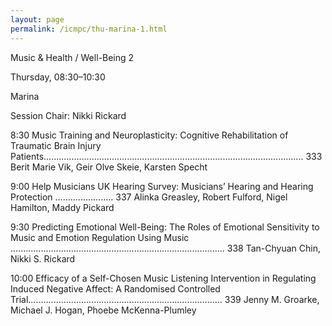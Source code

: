 ```yaml
---
layout: page
permalink: /icmpc/thu-marina-1.html
---
```

Music & Health / Well-Being 2

Thursday, 08:30–10:30

Marina

Session Chair: Nikki Rickard

8:30 Music Training and Neuroplasticity: Cognitive Rehabilitation of Traumatic Brain Injury Patients....................................................................................................... 333
Berit Marie Vik, Geir Olve Skeie, Karsten Specht

9:00 Help Musicians UK Hearing Survey: Musicians’ Hearing and Hearing Protection ....................... 337
Alinka Greasley, Robert Fulford, Nigel Hamilton, Maddy Pickard

9:30 Predicting Emotional Well-Being: The Roles of Emotional Sensitivity to Music and Emotion
Regulation Using Music ..................................................................................... 338 Tan-Chyuan Chin, Nikki S. Rickard

10:00 Efficacy of a Self-Chosen Music Listening Intervention in Regulating Induced Negative Affect:
A Randomised Controlled Trial............................................................................. 339
Jenny M. Groarke, Michael J. Hogan, Phoebe McKenna-Plumley